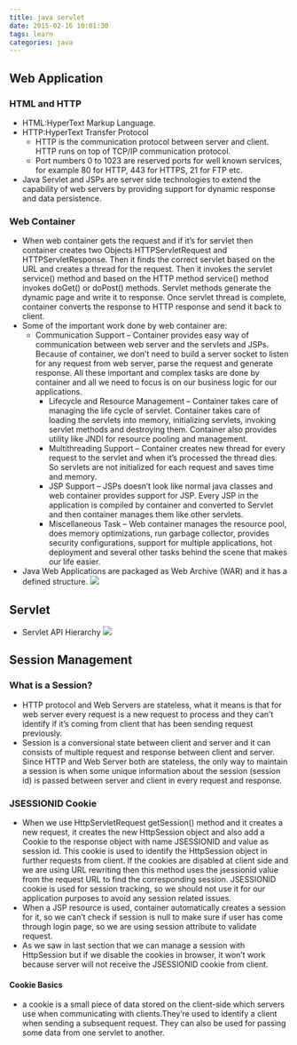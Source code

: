 ```yaml
---
title: java servlet
date: 2015-02-16 10:01:30
tags: learn
categories: java
---
```


## Web Application

### HTML and HTTP

- HTML:HyperText Markup Language.
- HTTP:HyperText Transfer Protocol
  - HTTP is the communication protocol between server and client. HTTP runs on top of TCP/IP communication protocol.
  - Port numbers 0 to 1023 are reserved ports for well known services, for example 80 for HTTP, 443 for HTTPS, 21 for FTP etc.
- Java Servlet and JSPs are server side technologies to extend the capability of web servers by providing support for dynamic response and data persistence.

### Web Container

- When web container gets the request and if it’s for servlet then container creates two Objects HTTPServletRequest and HTTPServletResponse. Then it finds the correct servlet based on the URL and creates a thread for the request. Then it invokes the servlet service() method and based on the HTTP method service() method invokes doGet() or doPost() methods. Servlet methods generate the dynamic page and write it to response. Once servlet thread is complete, container converts the response to HTTP response and send it back to client.
- Some of the important work done by web container are:
  - Communication Support – Container provides easy way of communication between web server and the servlets and JSPs. Because of container, we don’t need to build a server socket to listen for any request from web server, parse the request and generate response. All these important and complex tasks are done by container and all we need to focus is on our business logic for our applications.
    - Lifecycle and Resource Management – Container takes care of managing the life cycle of servlet. Container takes care of loading the servlets into memory, initializing servlets, invoking servlet methods and destroying them. Container also provides utility like JNDI for resource pooling and management.
    - Multithreading Support – Container creates new thread for every request to the servlet and when it’s processed the thread dies. So servlets are not initialized for each request and saves time and memory.
    - JSP Support – JSPs doesn’t look like normal java classes and web container provides support for JSP. Every JSP in the application is compiled by container and converted to Servlet and then container manages them like other servlets.
    - Miscellaneous Task – Web container manages the resource pool, does memory optimizations, run garbage collector, provides security configurations, support for multiple applications, hot deployment and several other tasks behind the scene that makes our life easier.
- Java Web Applications are packaged as Web Archive (WAR) and it has a defined structure. 
  ![](https://cdn.journaldev.com/wp-content/uploads/2013/08/WAR-directory-structure.png)

## Servlet

- Servlet API Hierarchy
  ![](https://cdn.journaldev.com/wp-content/uploads/2013/08/Servlet-Hierarchy.png)

## Session Management

### What is a Session?

- HTTP protocol and Web Servers are stateless, what it means is that for web server every request is a new request to process and they can’t identify if it’s coming from client that has been sending request previously.
- Session is a conversional state between client and server and it can consists of multiple request and response between client and server. Since HTTP and Web Server both are stateless, the only way to maintain a session is when some unique information about the session (session id) is passed between server and client in every request and response.

### JSESSIONID Cookie

- When we use HttpServletRequest getSession() method and it creates a new request, it creates the new HttpSession object and also add a Cookie to the response object with name JSESSIONID and value as session id. This cookie is used to identify the HttpSession object in further requests from client. If the cookies are disabled at client side and we are using URL rewriting then this method uses the jsessionid value from the request URL to find the corresponding session. JSESSIONID cookie is used for session tracking, so we should not use it for our application purposes to avoid any session related issues.
- When a JSP resource is used, container automatically creates a session for it, so we can’t check if session is null to make sure if user has come through login page, so we are using session attribute to validate request.
- As we saw in last section that we can manage a session with HttpSession but if we disable the cookies in browser, it won’t work because server will not receive the JSESSIONID cookie from client. 

#### Cookie Basics 

- a cookie is a small piece of data stored on the client-side which servers use when communicating with clients.They’re used to identify a client when sending a subsequent request. They can also be used for passing some data from one servlet to another.

